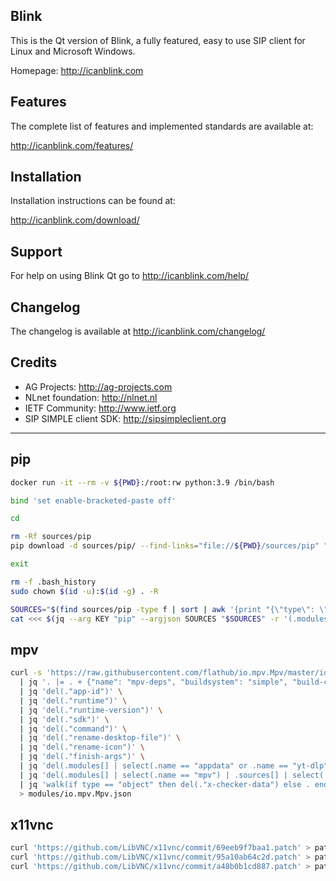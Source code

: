 ## Blink
This is the Qt version of Blink, a fully featured, easy to use SIP client
for Linux and Microsoft Windows.

Homepage: http://icanblink.com

## Features

The complete list of features and implemented standards are available at:

http://icanblink.com/features/

## Installation

Installation instructions can be found at:

http://icanblink.com/download/

## Support

For help on using Blink Qt go to http://icanblink.com/help/

## Changelog

The changelog is available at http://icanblink.com/changelog/

## Credits

 * AG Projects: http://ag-projects.com
 * NLnet foundation: http://nlnet.nl
 * IETF Community: http://www.ietf.org
 * SIP SIMPLE client SDK: http://sipsimpleclient.org

------

## pip
```bash
docker run -it --rm -v ${PWD}:/root:rw python:3.9 /bin/bash

bind 'set enable-bracketed-paste off'

cd

rm -Rf sources/pip
pip download -d sources/pip/ --find-links="file://${PWD}/sources/pip" "wheel" "pip" "cryptography<38.0.0" "pgpy" "PyQt-builder" "zope.interface" "gmpy2" "Cython" "dnspython" "greenlet" "gevent" "lxml" "sqlobject" "m2r" "twisted" "python-dateutil" "pyOpenSSL" "oauth2client" "service-identity" "google-api-python-client"

exit

rm -f .bash_history
sudo chown $(id -u):$(id -g) . -R

SOURCES="$(find sources/pip -type f | sort | awk '{print "{\"type\": \"file\", \"path\": \""$0"\"}"}' | jq -s -r -c '.')"
cat <<< $(jq --arg KEY "pip" --argjson SOURCES "$SOURCES" -r '(.modules[] | select(.name == $KEY).sources) = $SOURCES' com.icanblink.blink.json) > com.icanblink.blink.json

```

## mpv
```bash
curl -s 'https://raw.githubusercontent.com/flathub/io.mpv.Mpv/master/io.mpv.Mpv.yml' | yq -M -o json -P e \
  | jq '. |= . + {"name": "mpv-deps", "buildsystem": "simple", "build-commands": ["echo"]}' \
  | jq 'del(."app-id")' \
  | jq 'del(."runtime")' \
  | jq 'del(."runtime-version")' \
  | jq 'del(."sdk")' \
  | jq 'del(."command")' \
  | jq 'del(."rename-desktop-file")' \
  | jq 'del(."rename-icon")' \
  | jq 'del(."finish-args")' \
  | jq 'del(.modules[] | select(.name == "appdata" or .name == "yt-dlp"))' \
  | jq 'del(.modules[] | select(.name == "mpv") | .sources[] | select(.type == "file" or .type == "shell"))' \
  | jq 'walk(if type == "object" then del(."x-checker-data") else . end)' \
  > modules/io.mpv.Mpv.json

```

## x11vnc
```bash
curl 'https://github.com/LibVNC/x11vnc/commit/69eeb9f7baa1.patch' > patches/x11vnc-scan-limit-access-to-shared-memory.patch
curl 'https://github.com/LibVNC/x11vnc/commit/95a10ab64c2d.patch' > patches/x11vnc-xfc-null-ptr.patch
curl 'https://github.com/LibVNC/x11vnc/commit/a48b0b1cd887.patch' > patches/x11vnc-gcc10-fix.patch

```
